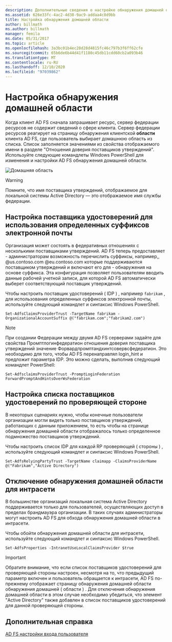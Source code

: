```yaml
---
description: Дополнительные сведения о настройке обнаружения домашней области
ms.assetid: 626e33fc-4ac2-4d38-9ac9-addaa4c8d9bb
title: Настройка обнаружения домашней области
author: billmath
ms.author: billmath
manager: femila
ms.date: 05/31/2017
ms.topic: article
ms.openlocfilehash: 3a3bc01b4ec28d28d4815fc46c797b3f6ff62cfe
ms.sourcegitcommit: 65b6de6b44d41f1180c45db11cdd60cb2a093b46
ms.translationtype: MT
ms.contentlocale: ru-RU
ms.lasthandoff: 12/10/2020
ms.locfileid: "97039862"
---
```

# <a name="home-realm-discovery-customization"></a>Настройка обнаружения домашней области


Когда клиент AD FS сначала запрашивает ресурс, сервер федерации ресурсов не содержит сведений о сфере клиента. Сервер федерации ресурсов реагирует на страницу обнаружения клиентской **области** клиента AD FS, где пользователь выбирает домашнюю область из списка. Список заполняется значениями из свойства отображаемого имени в разделе "Отношения доверия поставщиков утверждений". Используйте следующие командлеты Windows PowerShell для изменения и настройки AD FS обнаружения домашней области.

![Домашняя область](media/AD-FS-user-sign-in-customization/ADFS_Blue_Custom4.png)

> [!WARNING]
> Помните, что имя поставщика утверждений, отображаемое для локальной системы Active Directory — это отображаемое имя службы федерации.




## <a name="configure-identity-provider-to-use-certain-email-suffixes"></a>Настройка поставщика удостоверений для использования определенных суффиксов электронной почты
Организация может состоять в федеративных отношениях с несколькими поставщиками утверждений. AD FS теперь предоставляет \- администраторам возможность перечислить суффиксы, например,, @us.contoso.com @eu.contoso.com которые поддерживаются поставщиком утверждений и включают его для \- обнаружения на основе суффикса. Эта конфигурация позволяет пользователям вводить данные рабочей учетной записи, для которой AD FS автоматически выберет соответствующий поставщик утверждений.

Чтобы настроить поставщик удостоверений \( IDP \) , например `fabrikam` , для использования определенных суффиксов электронной почты, используйте следующий командлет и синтаксис Windows PowerShell.


`Set-AdfsClaimsProviderTrust -TargetName fabrikam -OrganizationalAccountSuffix @("fabrikam.com";"fabrikam2.com") `

>[!NOTE]
> При создании Федерации между двумя AD FS серверами задайте для свойства Промптлогинфедератион отношения доверия поставщика утверждений значение Форвардпромптандхинтсовервсфедератион.  Это необходимо для того, чтобы AD FS перенаправлял login_hint и предложит параметра IDP.  Это можно сделать, выполнив следующий командлет PowerShell:
>
>`Set-AdfsclaimsProviderTrust -PromptLoginFederation ForwardPromptAndHintsOverWsFederation`

## <a name="configure-an-identity-provider-list-per-relying-party"></a>Настройка списка поставщиков удостоверений по проверяющей стороне
В некоторых сценариях нужно, чтобы конечные пользователи организации могли видеть только поставщиков утверждений, работающих с данным приложением, то есть чтобы на странице обнаружения домашней области отображалось только определенное подмножество поставщиков утверждений.

Чтобы настроить список IDP для каждой RP проверяющей \( стороны \) , используйте следующий командлет и синтаксис Windows PowerShell.


`Set-AdfsRelyingPartyTrust -TargetName claimapp -ClaimsProviderName @("Fabrikam","Active Directory") `


## <a name="bypass-home-realm-discovery-for-the-intranet"></a>Отключение обнаружения домашней области для интрасети
В большинстве организаций локальная система Active Directory поддерживается только для пользователей, осуществляющих доступ в пределах брандмауэра организации. В таких случаях администраторы могут настроить AD FS для обхода обнаружения домашней области в интрасети.

Чтобы обойти обнаружения домашней области для интрасети, используйте следующий командлет и синтаксис Windows PowerShell.


`Set-AdfsProperties -IntranetUseLocalClaimsProvider $true `


> [!IMPORTANT]
> Обратите внимание, что если список поставщиков удостоверений для проверяющей стороны настроен, несмотря на то, что предыдущий параметр включен и пользователь обращается к интрасети, AD FS по-прежнему отображает страницу обнаружения домашней области обнаружения домашней \( области \) . Для отключения обнаружения домашней области в этом случае необходимо убедиться, что элемент "Active Directory" также добавлен в список поставщиков удостоверений для данной проверяющей стороны.

## <a name="additional-references"></a>Дополнительная справка
[AD FS настройки входа пользователя](AD-FS-user-sign-in-customization.md)
